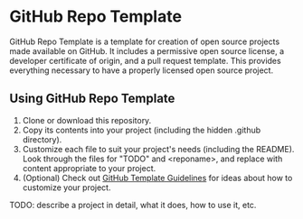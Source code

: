 # GitHub Repo Template

GitHub Repo Template is a template for creation of open source projects made
available on GitHub. It includes a permissive open source license, a developer
certificate of origin, and a pull request template. This provides everything
necessary to have a properly licensed open source project.

## Using GitHub Repo Template

1. Clone or download this repository.
2. Copy its contents into your project (including the hidden .github directory). 
3. Customize each file to suit your project's needs (including the README). Look through the files for "TODO" and \<reponame\>, and replace with content appropriate to your project.
4. (Optional) Check out [GitHub Template Guidelines](https://github.com/cezaraugusto/github-template-guidelines) for ideas about how to customize your project.

TODO: describe a project in detail, what it does, how to use it, etc.

